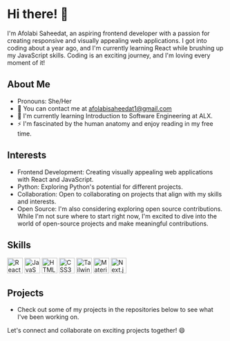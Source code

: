 # Hi there! 👋

I'm Afolabi Saheedat, an aspiring frontend developer with a passion for creating responsive and visually appealing web applications. I got into coding about a year ago, and I'm currently learning React while brushing up my JavaScript skills. Coding is an exciting journey, and I'm loving every moment of it!

## About Me
- Pronouns: She/Her
- 📧 You can contact me at [afolabisaheedat1@gmail.com](mailto:afolabisaheedat1@gmail.com)
- 🧠 I'm currently learning Introduction to Software Engineering at ALX.
- ⚡ I'm fascinated by the human anatomy and enjoy reading in my free time.

## Interests
- Frontend Development: Creating visually appealing web applications with React and JavaScript.
- Python: Exploring Python's potential for different projects.
- Collaboration: Open to collaborating on projects that align with my skills and interests.
- Open Source: I'm also considering exploring open source contributions. While I'm not sure where to start right now, I'm excited to dive into the world of open-source projects and make meaningful contributions.

## Skills
<p align="left">
  <img src="https://raw.githubusercontent.com/danielcranney/readme-generator/main/public/icons/skills/react.svg" width="36" height="36" alt="React" />
  <img src="https://raw.githubusercontent.com/danielcranney/readme-generator/main/public/icons/skills/javascript.svg" width="36" height="36" alt="JavaScript" />
  <img src="https://raw.githubusercontent.com/danielcranney/readme-generator/main/public/icons/skills/html5.svg" width="36" height="36" alt="HTML5" />
  <img src="https://raw.githubusercontent.com/danielcranney/readme-generator/main/public/icons/skills/css3.svg" width="36" height="36" alt="CSS3" />
  <img src="https://raw.githubusercontent.com/danielcranney/readme-generator/main/public/icons/skills/tailwindcss.svg" width="36" height="36" alt="Tailwind CSS" />
  <img src="https://raw.githubusercontent.com/danielcranney/readme-generator/main/public/icons/skills/materialui.svg" width="36" height="36" alt="Material UI" />
 <img src="https://raw.githubusercontent.com/danielcranney/readme-generator/main/public/icons/skills/nextjs.svg" width="36" height="36" alt="Next.js" />
</p>

## Projects
- Check out some of my projects in the repositories below to see what I've been working on.

Let's connect and collaborate on exciting projects together! 😄


                    
